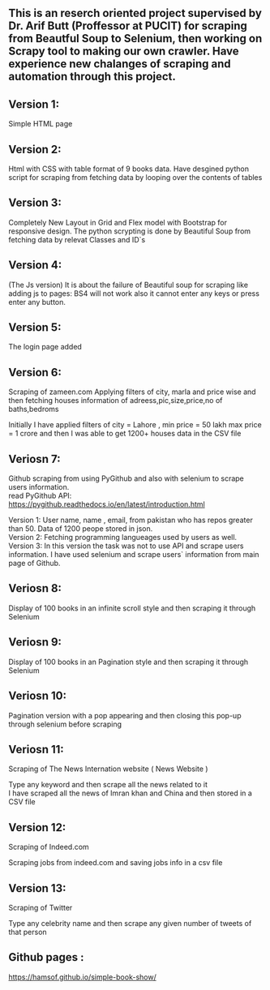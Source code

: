 ## This is an reserch oriented project supervised by Dr. Arif Butt (Proffessor at PUCIT) for scraping from Beautful Soup to Selenium, then working on Scrapy tool to making our own crawler. Have experience new chalanges of scraping and automation through this project.

## Version 1:
  Simple HTML page <br>
## Version 2: 
  Html with CSS with table format of 9 books data. Have desgined python script for scraping from fetching data by looping over the contents of tables<br>
## Version 3: 
  Completely New Layout in Grid and Flex model with Bootstrap for responsive design. The python scrypting is done by Beautiful Soup from fetching data by relevat Classes and ID`s <br>
## Version 4: 
 (The Js version) It is about the failure of Beautiful soup for scraping like adding js to pages: BS4 will not work also it cannot enter any keys or press enter any button.<br>
## Version 5:  
The login page added

## Version 6:
  Scraping of zameen.com
  Applying filters of city, marla and price wise and then fetching houses information of adreess,pic,size,price,no of baths,bedroms 

  Initially I have applied filters of city = Lahore , min price = 50 lakh  max price = 1 crore and then I was able to get 1200+ houses data in the CSV file <br>
## Veriosn 7:
  Github scraping from using PyGithub and also with selenium to scrape users information. <br>
  read PyGithub API: https://pygithub.readthedocs.io/en/latest/introduction.html<br>
  
   Version 1: User name, name , email, from pakistan who has repos greater than 50. Data of 1200 peope stored in json.<br>
   Version 2: Fetching programming langueages used by users as well.<br>
   Version 3: In this version the task was not to use API and scrape users information. I have used selenium and scrape users` information from main page of Github.<br>
  
## Veriosn 8:
  Display of 100 books in an infinite scroll style and then scraping it through Selenium

## Veriosn 9:
  Display of 100 books in an Pagination style and then scraping it through Selenium 

## Veriosn 10:
  Pagination version with a pop appearing and then closing this pop-up through selenium before scraping

## Veriosn 11:
  Scraping of The News Internation website ( News Website ) <br>

  Type any keyword and then scrape all the news related to it <br>
  I have scraped all the news of Imran khan and China and then stored in a CSV file

## Version 12:
  Scraping of Indeed.com <br>

  Scraping jobs from indeed.com and saving jobs info in a csv file  


## Version 13:
  Scraping of Twitter <br>

  Type any celebrity name and then scrape any given number of tweets of that person  

## Github pages :
https://hamsof.github.io/simple-book-show/
